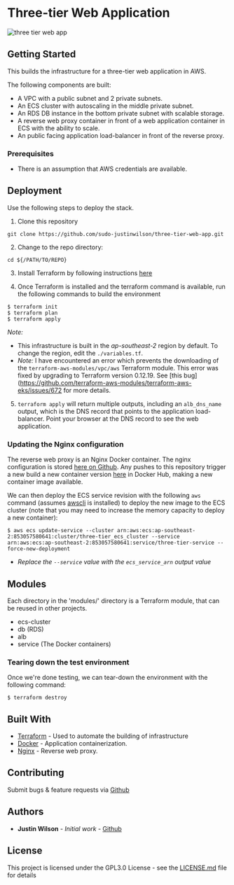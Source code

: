 # Three-tier Web Application

![three tier web app](https://github.com/sudo-justinwilson/three-tier-web-app/blob/master/.three-tier-web-app-diagram.png)

## Getting Started

This builds the infrastructure for a three-tier web application in AWS.

The following components are built:

* A VPC with a public subnet and 2 private subnets.
* An ECS cluster with autoscaling in the middle private subnet.
* An RDS DB instance in the bottom private subnet with scalable storage.
* A reverse web proxy container in front of a web application container in ECS with the ability to scale.
* An public facing application load-balancer in front of the reverse proxy.

### Prerequisites

- There is an assumption that AWS credentials are available.

## Deployment

Use the following steps to deploy the stack.

1) Clone this repository

```
git clone https://github.com/sudo-justinwilson/three-tier-web-app.git
```

2) Change to the repo directory:

```
cd ${/PATH/TO/REPO}
```

3) Install Terraform by following instructions [here](https://learn.hashicorp.com/terraform/getting-started/install.html)


4) Once Terraform is installed and the terraform command is available, run the following commands to build the environment

```
$ terraform init
$ terraform plan
$ terraform apply     
```

_Note:_
* This infrastructure is built in the _ap-southeast-2_ region by default. To change the region, edit the `./variables.tf`.
* _Note:_ I have encountered an error which prevents the downloading of the `terraform-aws-modules/vpc/aws` Terraform module. This error was fixed by upgrading to Terraform version 0.12.19. See [this bug](https://github.com/terraform-aws-modules/terraform-aws-eks/issues/672 for more details.

5) `terraform apply` will return multiple outputs, including an `alb_dns_name` output, which is the DNS record that points to the application load-balancer.
Point your browser at the DNS record to see the web application.

### Updating the Nginx configuration

The reverse web proxy is an Nginx Docker container. The nginx configuration is stored [here on Github](https://github.com/sudo-justinwilson/nginx-config). Any pushes to this repository trigger a new build a new container version [here](https://hub.docker.com/repository/docker/justinwilson/nginx-config) in Docker Hub, making a new container image available.

We can then deploy the ECS service revision with the following `aws` command (assumes [awscli](https://docs.aws.amazon.com/cli/latest/userguide/cli-chap-install.html) is installed) to deploy the new image to the ECS cluster (note that you may need to increase the memory capacity to deploy a new container):

```
$ aws ecs update-service --cluster arn:aws:ecs:ap-southeast-2:853057580641:cluster/three-tier_ecs_cluster --service arn:aws:ecs:ap-southeast-2:853057580641:service/three-tier-service --force-new-deployment
```
* _Replace the `--service` value with the `ecs_service_arn` output value_

## Modules
Each directory in the 'modules/' directory is a Terraform module, that can be reused in other projects.

* ecs-cluster
* db (RDS)
* alb
* service (The Docker containers)

### Tearing down the test environment

Once we're done testing, we can tear-down the environment with the following command:

```
$ terraform destroy
```

## Built With

* [Terraform](https://terraform.io) - Used to automate the building of infrastructure
* [Docker](https://docker.io) - Application containerization.
* [Nginx](https://nginx.org) - Reverse web proxy.

## Contributing

Submit bugs & feature requests via [Github](https://github.com/sudo-justinwilson/three-tier-web-app)

## Authors

* **Justin Wilson** - *Initial work* - [Github](https://github.com/sudo-justinwilson/)

## License

This project is licensed under the GPL3.0 License - see the [LICENSE.md](LICENSE.md) file for details

